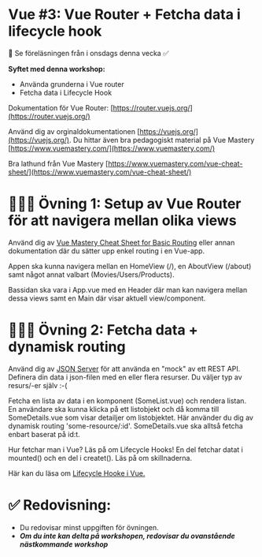 
# Vue #3: Vue Router + Fetcha data i lifecycle hook

👋 Se föreläsningen från i onsdags denna vecka  ✅ 

**Syftet med denna workshop:** 

* Använda grunderna i Vue router 
* Fetcha data i Lifecycle Hook

Dokumentation för Vue Router: [https://router.vuejs.org/](https://router.vuejs.org/)

Använd dig av orginaldokumentationen [https://vuejs.org/](https://vuejs.org/). Du hittar även bra pedagogiskt material på Vue Mastery [https://www.vuemastery.com/](https://www.vuemastery.com/)

Bra lathund från Vue Mastery [https://www.vuemastery.com/vue-cheat-sheet/](https://www.vuemastery.com/vue-cheat-sheet/)


# 👩🏽‍💻 Övning 1: Setup av Vue Router för att navigera mellan olika views

Använd dig av [Vue Mastery Cheat Sheet for Basic Routing](https://storage.googleapis.com/vue-mastery.appspot.com/flamelink/media/Vue-Router-Cheat-Sheet.pdf?GoogleAccessId=firebase-adminsdk-jyioc%40vue-mastery.iam.gserviceaccount.com&Expires=16725225600&Signature=sQMP0BSwCpYgLovvlojzWUBxRG3QGnq6qwcFfAeT4h3mFKSh%2B38P5oSUnxDKdsCxsgGnsHaOUqapaEw%2FukuXSCf6H6jA4Pb14ajGWTISWxP2E6VaKfTQ9jz8B4AY0GiFJlIrEE1x3njfQgF7IoUMaeJdddFU3ZJ3CNiuvcvk5IM0DKDFU0exMK0xJZIqnUtb9iWbihcJrZaY5hb4JBiGzooDX%2BgXzaUZzIINNsHyrVRk%2FMKWCGlezR%2FIewZ1YXIiGT5RPau6kGK%2BxTs7K3Rgf2%2Bcm%2BYkyfz3Ai87gfM%2BoKY5m%2FDq8sn7%2BsdMoquHP2NWncox8sR1mogWAEM8uzJDbQ%3D%3D) eller annan dokumentation där du sätter upp enkel routing i en Vue-app. 

Appen ska kunna navigera mellan en HomeView (/), en AboutView (/about) samt något annat valbart (Movies/Users/Products). 

Bassidan ska vara i App.vue med en Header där man kan navigera mellan dessa views samt en Main där <router-view/> visar aktuell view/component.

# 👩🏽‍💻 Övning 2: Fetcha data + dynamisk routing

Använd dig av [JSON Server](https://github.com/typicode/json-server) för att använda en "mock" av ett REST API. Definera din data i json-filen med en eller flera resurser. Du väljer typ av resurs/-er själv :-(

Fetcha en lista av data i en komponent (SomeList.vue) och rendera listan. En användare ska kunna klicka på ett listobjekt och då komma till SomeDetails.vue som visar detailjer om listobjektet. Här använder du dig av dynamisk routing 'some-resource/:id'. SomeDetails.vue ska alltså fetcha enbart baserat på id:t.

Hur fetchar man i Vue? Läs på om Lifecycle Hooks! En del fetchar datat i mounted() och en del i createt(). Läs på om skillnaderna.

Här kan du läsa om [Lifecycle Hooke i Vue.](https://vuejs.org/guide/essentials/lifecycle.html)



# ✅ Redovisning:
* Du redovisar minst uppgiften för övningen. 
* ***Om du inte kan delta på workshopen, redovisar du ovanstående nästkommande workshop***







